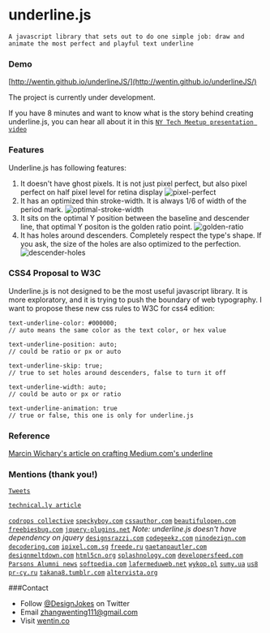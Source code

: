 # underline.js

`A javascript library that sets out to do one simple job: draw and animate the most perfect and playful text underline`


### Demo

[http://wentin.github.io/underlineJS/](http://wentin.github.io/underlineJS/)

The project is currently under development.

If you have 8 minutes and want to know what is the story behind creating underline.js, you can hear all about it in this [`NY Tech Meetup presentation video`](http://embed.wirewax.com/8013554/7bafa8/)

### Features

Underline.js has following features:
 1. It doesn't have ghost pixels. It is not just pixel perfect, but also pixel perfect on half pixel level for retina display
![pixel-perfect](https://cloud.githubusercontent.com/assets/2474904/6017363/fdf6ab3c-ab5a-11e4-936a-f7657532df50.png)
 2. It has an optimized thin stroke-width. It is always 1/6 of width of the period mark.
![optimal-stroke-width](https://cloud.githubusercontent.com/assets/2474904/6017364/fdf7ca62-ab5a-11e4-976e-285dd759b59b.png)
 3. It sits on the optimal Y position between the baseline and descender line, that optimal Y positon is the golden ratio point.
![golden-ratio](https://cloud.githubusercontent.com/assets/2474904/6017362/fdf60510-ab5a-11e4-9965-4e8a6b0a9f4c.png)
 4. It has holes around descenders. Completely respect the type's shape. If you ask, the size of the holes are also optimized to the perfection.
![descender-holes](https://cloud.githubusercontent.com/assets/2474904/6017361/fdf3f4f0-ab5a-11e4-89a4-f6e6e0588c2b.png)

### CSS4 Proposal to W3C

Underline.js is not designed to be the most useful javascript library. It is more exploratory, and it is trying to push the boundary of web typography. I want to propose these new css rules to W3C for css4 edition:

    text-underline-color: #000000;
    // auto means the same color as the text color, or hex value

    text-underline-position: auto;
    // could be ratio or px or auto

    text-underline-skip: true;
    // true to set holes around descenders, false to turn it off

    text-underline-width: auto;
    // could be auto or px or ratio

    text-underline-animation: true
    // true or false, this one is only for underline.js

### Reference

[Marcin Wichary's article on crafting Medium.com's underline](https://medium.com/designing-medium/crafting-link-underlines-on-medium-7c03a9274f9)

### Mentions (thank you!)

[`Tweets`](https://storify.com/DesignJokes/underline-js-tweets) 

[`technical.ly article`](https://technical.ly/brooklyn/2015/02/12/wenting-zhang-underline-js/) 

[`codrops collective`](http://tympanus.net/codrops/collective/collective-155/)
[`speckyboy.com`](http://speckyboy.com/2015/02/24/weekly-news-for-designers-n-273/)
[`cssauthor.com`](http://www.cssauthor.com/weekly-web-development-resources-and-tools-95/)
[`beautifulopen.com`](http://beautifulopen.com/2015/01/06/underline-js/)
[`freebiesbug.com`](http://freebiesbug.com/code-stuff/underline-js-animate-text-underline/)
[`jquery-plugins.net`](http://jquery-plugins.net/underlinejs-javascript-library-to-draw-and-animate-text-underline)
*Note: underline.js doesn't have dependency on jquery*
[`designsrazzi.com`](http://www.designsrazzi.com/free-jquery-plugins/)
[`codegeekz.com`](http://codegeekz.com/15-handy-javascript-libraries-for-march-2015/)
[`ninodezign.com`](http://ninodezign.com/10-funny-jquery-plugins-for-your-website/)
[`decodering.com`](http://decodering.com/post/110635667154/underline-js-a-javascript-library-that-sets-out)
[`ipixel.com.sg`](http://www.ipixel.com.sg/blog/freebies/underline-js-animate-text-underline/)
[`freede.ru`](http://freede.ru/koding/animatsionnoe-podchyorkivanie-tekst-so-zvukom-pri-navedenii.html)
[`gaetanpautler.com`](http://gaetanpautler.com/weekly-links-and-websites-89/)
[`designmeltdown.com`](http://designmeltdown.com/#s=9406)
[`html5cn.org`](http://www.html5cn.org/article-7851-1.html)
[`splashnology.com`](http://mag.splashnology.com/article/tools-web-dev-march-2015/14012/)
[`developersfeed.com`](http://www.developersfeed.com/25-best-web-development-tools-of-march-2015/)
[`Parsons Alumni news`](http://amt.parsons.edu/blog/mfa-dt-alum-wenting-zhang-presents-underline-js-project-to-ny-tech-meetup/)
[`softpedia.com`](http://webscripts.softpedia.com/script/Text-Management/Text-Tools/underline-js-84277.html)
[`lafermeduweb.net`](http://www.lafermeduweb.net/veille/underline-js-soulignez-a-la-perfection-vos-textes-sans-couper-les-lettres-565407442654482432.html)
[`wykop.pl`](http://www.wykop.pl/wpis/11426174/https-github-com-wentin-underlinejs-fajna-bibliote/)
[`sumy.ua`](http://veselov.sumy.ua/1753-underlinejs-skript-dobavleniya-pravilnogo-podcherkivaniya.html)
[`us8`](http://us8.campaign-archive2.com/?u=9dc44712ae7c52996ea6e645b&id=f8356f478a&e=1d8514e3e4)
[`pr-cy.ru`](http://pr-cy.ru/news/p/4967)
[`takana8.tumblr.com`](http://takana8.tumblr.com/post/110873944747/underline-js-a-javascript-library-that-sets-out)
[`altervista.org`](http://iwinuxfeed.altervista.org/aggregatore/underline-js/?utm_source=dlvr.it&utm_medium=twitter)

###Contact
* Follow [@DesignJokes](http://twitter.com/DesignJokes) on Twitter
* Email <zhangwenting111@gmail.com>
* Visit [wentin.co](http://wentin.co)
